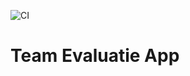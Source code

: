 ![CI](https://github.com/nveerman1/team-evaluatie-app/actions/workflows/ci.yml/badge.svg?branch=main)

# Team Evaluatie App
